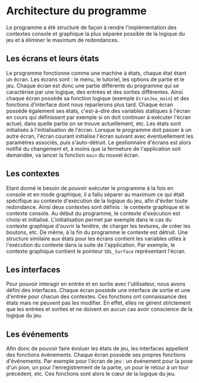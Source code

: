 
Architecture du programme
==============================

Le programme a été structuré de façon à rendre l'implémentation des contextes console et graphique la plus séparée possible de la logique du jeu et à éliminer le maximum de redondances.

Les écrans et leurs états
--------------------------------

Le programme fonctionne comme une machine à états, chaque état étant un écran. Les écrans sont : le menu, le tutoriel, les options de partie et le jeu. Chaque écran est donc une partie différente du programme qui se caractérise par une logique, des entrées et des sorties différentes. Ainsi chaque écran possède sa fonction logique (exemple `EcranJeu_main`) et des fonctions d'interface dont nous reparlerons plus tard. Chaque écran possède également ses états, c'est-à-dire des variables statiques à l'écran en cours qui définissent par exemple si on doit continuer à exécuter l'écran actuel, dans quelle partie on se trouve actuellement, etc. Les états sont initialisés à l'initialisation de l'écran. Lorsque le programme doit passer à un autre écran, l'écran courant initialise l'écran suivant avec éventuellement les paramètres associés, puis s'auto-détruit. Le gestionnaire d'écrans est alors notifié du changement et, à moins que la fermeture de l'application soit demandée, va lancer la fonction `main` du nouvel écran.

Les contextes
--------------------------------

Etant donné le besoin de pouvoir exécuter le programme à la fois en console et en mode graphique, il a fallu séparer au maximum ce qui était spécifique au contexte d'exécution de la logique du jeu, afin d'éviter toute redondance. Ainsi deux contextes sont définis : le contexte graphique et le contexte console. Au début du programme, le contexte d'exécution est choisi et initialisé. L'initialisation permet par exemple dans le cas du contexte graphique d'ouvrir la fenêtre, de charger les textures, de créer les boutons, etc. De même, à la fin du programme le contexte est détruit. Une structure similaire aux états pour les écrans contient les variables utiles à l'exécution du contexte dans la suite de l'application. Par exemple, le contexte graphique contient le pointeur `SDL_Surface` représentant l'écran.

Les interfaces
--------------------------------

Pour pouvoir interagir en entrée et en sortie avec l'utilisateur, nous avons défini des interfaces. Chaque écran possède une interface de sortie et une d'entrée pour chacun des contextes. Ces fonctions ont connaissance des états mais ne peuvent pas les modifier. En effet, elles ne gèrent strictement que les entrées et sorties et ne doivent en aucun cas avoir conscience de la logique du jeu.

Les événements
--------------------------------

Afin donc de pouvoir faire évoluer les états de jeu, les interfaces appellent des fonctions événements. Chaque écran possède ses propres fonctions d'événements. Par exemple pour l'écran de jeu : un événement pour la pose d'un pion, un pour l'enregistrement de la partie, un pour le retour à un tour précédent, etc. Ces fonctions sont alors le cœur de la logique du jeu.
